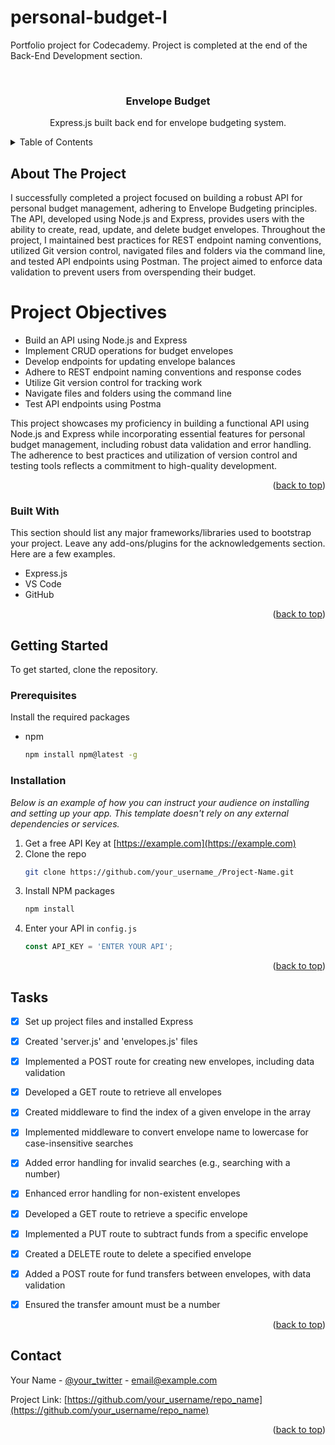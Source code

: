 # personal-budget-I
 Portfolio project for Codecademy. Project is completed at the end of the Back-End Development section.
 
 <!-- PROJECT LOGO -->
<br />
<div align="center">

  <h3 align="center">Envelope Budget</h3>

  <p align="center">
    Express.js built back end for envelope budgeting system.
</div>



<!-- TABLE OF CONTENTS -->
<details>
  <summary>Table of Contents</summary>
  <ol>
    <li>
      <a href="#about-the-project">About The Project</a>
      <ul>
        <li><a href="#built-with">Built With</a></li>
      </ul>
    </li>
    <li>
      <a href="#getting-started">Getting Started</a>
      <ul>
        <li><a href="#prerequisites">Prerequisites</a></li>
        <li><a href="#installation">Installation</a></li>
      </ul>
    </li>
    <li><a href="#tasks">Roadmap</a></li>
    <li><a href="#contact">Contact</a></li>
  </ol>
</details>



<!-- ABOUT THE PROJECT -->
## About The Project

I successfully completed a project focused on building a robust API for personal budget management, adhering to Envelope Budgeting principles. The API, developed using Node.js and Express, provides users with the ability to create, read, update, and delete budget envelopes. Throughout the project, I maintained best practices for REST endpoint naming conventions, utilized Git version control, navigated files and folders via the command line, and tested API endpoints using Postman. The project aimed to enforce data validation to prevent users from overspending their budget.

# Project Objectives
* Build an API using Node.js and Express
* Implement CRUD operations for budget envelopes
* Develop endpoints for updating envelope balances
* Adhere to REST endpoint naming conventions and response codes
* Utilize Git version control for tracking work
* Navigate files and folders using the command line
* Test API endpoints using Postma

This project showcases my proficiency in building a functional API using Node.js and Express while incorporating essential features for personal budget management, including robust data validation and error handling. The adherence to best practices and utilization of version control and testing tools reflects a commitment to high-quality development.

<p align="right">(<a href="#readme-top">back to top</a>)</p>



### Built With

This section should list any major frameworks/libraries used to bootstrap your project. Leave any add-ons/plugins for the acknowledgements section. Here are a few examples.

* Express.js
* VS Code
* GitHub

<p align="right">(<a href="#readme-top">back to top</a>)</p>



<!-- GETTING STARTED -->
## Getting Started

To get started, clone the repository.

### Prerequisites

Install the required packages
* npm
  ```sh
  npm install npm@latest -g
  ```

### Installation

_Below is an example of how you can instruct your audience on installing and setting up your app. This template doesn't rely on any external dependencies or services._

1. Get a free API Key at [https://example.com](https://example.com)
2. Clone the repo
   ```sh
   git clone https://github.com/your_username_/Project-Name.git
   ```
3. Install NPM packages
   ```sh
   npm install
   ```
4. Enter your API in `config.js`
   ```js
   const API_KEY = 'ENTER YOUR API';
   ```

<p align="right">(<a href="#readme-top">back to top</a>)</p>




<!-- ROADMAP -->
## Tasks

- [x] Set up project files and installed Express
- [x] Created 'server.js' and 'envelopes.js' files
- [x] Implemented a POST route for creating new envelopes, including data validation
- [x] Developed a GET route to retrieve all envelopes
- [x] Created middleware to find the index of a given envelope in the array
- [x] Implemented middleware to convert envelope name to lowercase for case-insensitive searches
- [x] Added error handling for invalid searches (e.g., searching with a number)
- [x] Enhanced error handling for non-existent envelopes
- [x] Developed a GET route to retrieve a specific envelope
- [x] Implemented a PUT route to subtract funds from a specific envelope
- [x] Created a DELETE route to delete a specified envelope
- [x] Added a POST route for fund transfers between envelopes, with data validation
- [x] Ensured the transfer amount must be a number



<p align="right">(<a href="#readme-top">back to top</a>)</p>




<!-- CONTACT -->
## Contact

Your Name - [@your_twitter](https://twitter.com/your_username) - email@example.com

Project Link: [https://github.com/your_username/repo_name](https://github.com/your_username/repo_name)

<p align="right">(<a href="#readme-top">back to top</a>)</p>
